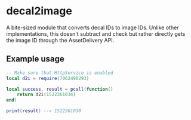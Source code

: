 # decal2image
A bite-sized module that converts decal IDs to image IDs. Unlike other implementations, this doesn't subtract and check but rather directly gets the image ID through the AssetDelivery API.
## Example usage
```lua
-- Make sure that HttpService is enabled
local d2i = require(7062490293)

local success, result = pcall(function() 
	return d2i(1522361034)
end)

print(result) --> 1522361030
```
